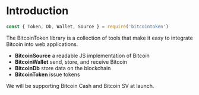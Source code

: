
# Introduction

```javascript
const { Token, Db, Wallet, Source } = require('bitcointoken')
```

The BitcoinToken library is a collection of tools that make it easy to integrate Bitcoin into web applications.

 * **BitcoinSource** a readable JS implementation of Bitcoin
 * **BitcoinWallet** send, store, and receive Bitcoin
 * **BitcoinDb** store data on the blockchain
 * **BitcoinToken** issue tokens

We will be supporting Bitcoin Cash and Bitcoin SV at launch.